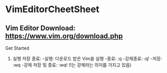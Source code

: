 VimEditorCheetSheet
=========
Vim Editor Download: https://www.vim.org/download.php
---------
Get Started
1. 실행 저장 종료: 
-실행: 다운로드 받은 Vim을 실행
-종료: :q
-강제종료: :q!
-저장: :wq
-강제 저장 및 종료: :wq!
(!는 강제라는 의미를 가지고 있음)
